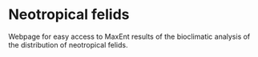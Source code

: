 # Neotropical felids

Webpage for easy access to MaxEnt results of the bioclimatic analysis of the distribution of neotropical felids.
